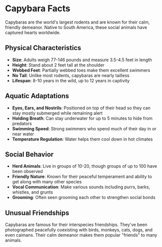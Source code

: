 # Capybara Facts

Capybaras are the world's largest rodents and are known for their calm, friendly demeanor. Native to South America, these social animals have captured hearts worldwide.

## Physical Characteristics

- **Size**: Adults weigh 77-146 pounds and measure 3.5-4.5 feet in length
- **Height**: Stand about 2 feet tall at the shoulder
- **Webbed Feet**: Partially webbed toes make them excellent swimmers
- **No Tail**: Unlike most rodents, capybaras are nearly tailless
- **Lifespan**: 8-10 years in the wild, up to 12 years in captivity

## Aquatic Adaptations

- **Eyes, Ears, and Nostrils**: Positioned on top of their head so they can stay mostly submerged while remaining alert
- **Holding Breath**: Can stay underwater for up to 5 minutes to hide from predators
- **Swimming Speed**: Strong swimmers who spend much of their day in or near water
- **Temperature Regulation**: Water helps them cool down in hot climates

## Social Behavior

- **Herd Animals**: Live in groups of 10-20, though groups of up to 100 have been observed
- **Friendly Nature**: Known for their peaceful temperament and ability to get along with many other species
- **Vocal Communication**: Make various sounds including purrs, barks, whistles, and grunts
- **Grooming**: Often seen grooming each other to strengthen social bonds

## Unusual Friendships

Capybaras are famous for their interspecies friendships. They've been photographed peacefully coexisting with birds, monkeys, cats, dogs, and even caimans. Their calm demeanor makes them popular "friends" to many animals.
